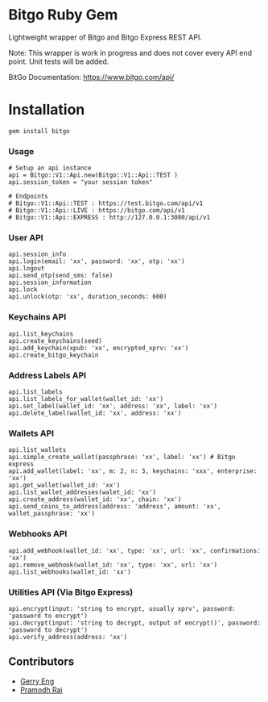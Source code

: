 Bitgo Ruby Gem
===============

Lightweight wrapper of Bitgo and Bitgo Express REST API.

Note: This wrapper is work in progress and does not cover every API end point. Unit tests will be added.

BitGo Documentation: https://www.bitgo.com/api/

Installation
===============

	gem install bitgo


### Usage ###

	# Setup an api instance
	api = Bitgo::V1::Api.new(Bitgo::V1::Api::TEST )
	api.session_token = "your session token"

	# Endpoints
	# Bitgo::V1::Api::TEST : https://test.bitgo.com/api/v1
	# Bitgo::V1::Api::LIVE : https://bitgo.com/api/v1
	# Bitgo::V1::Api::EXPRESS : http://127.0.0.1:3080/api/v1


### User API ###

	api.session_info
	api.login(email: 'xx', password: 'xx', otp: 'xx')
	api.logout
	api.send_otp(send_sms: false)
	api.session_information
	api.lock
	api.unlock(otp: 'xx', duration_seconds: 600)

### Keychains API ###

	api.list_keychains
	api.create_keychains(seed)
	api.add_keychain(xpub: 'xx', encrypted_xprv: 'xx')
	api.create_bitgo_keychain

### Address Labels API ###

	api.list_labels
	api.list_labels_for_wallet(wallet_id: 'xx')
	api.set_label(wallet_id: 'xx', address: 'xx', label: 'xx')
	api.delete_label(wallet_id: 'xx', address: 'xx')

### Wallets API ###

	api.list_wallets
	api.simple_create_wallet(passphrase: 'xx', label: 'xx') # Bitgo express
	api.add_wallet(label: 'xx', m: 2, n: 3, keychains: 'xxx', enterprise: 'xx')
	api.get_wallet(wallet_id: 'xx')
	api.list_wallet_addresses(walet_id: 'xx')
	api.create_address(wallet_id: 'xx', chain: 'xx')
	api.send_coins_to_address(address: 'address', amount: 'xx', wallet_passphrase: 'xx')

### Webhooks API ###

	api.add_webhook(wallet_id: 'xx', type: 'xx', url: 'xx', confirmations: 'xx')
	api.remove_webhook(wallet_id: 'xx', type: 'xx', url: 'xx')
	api.list_webhooks(wallet_id: 'xx')

### Utilities API (Via Bitgo Express) ###

	api.encrypt(input: 'string to encrypt, usually xprv', password: 'password to encrypt')
	api.decrypt(input: 'string to decrypt, output of encrypt()', password: 'password to decrypt')
	api.verify_address(address: 'xx')

## Contributors ##

* [Gerry Eng](https://www.github.com/gerryeng)
* [Pramodh Rai](https://www.github.com/pramodhgit)